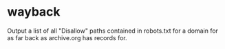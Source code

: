 # wayback
Output a list of all "Disallow" paths contained in robots.txt for a domain for as far back as archive.org has records for.
